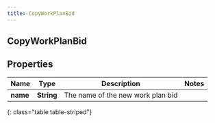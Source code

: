 ```yaml
---
title: CopyWorkPlanBid
---
```

## CopyWorkPlanBid


## Properties

| Name | Type | Description | Notes |
| ------------ | ------------- | ------------- | ------------- |
| **name** | <!----><!---->**String**<!----> | The name of the new work plan bid |  |
{: class="table table-striped"}




